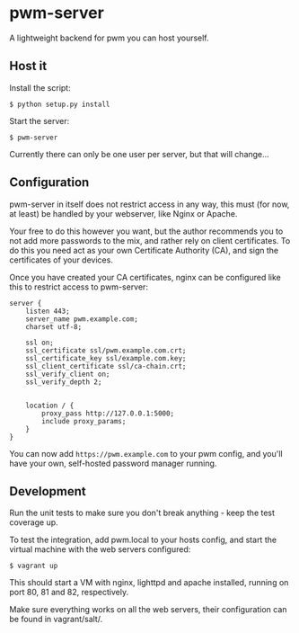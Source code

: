 pwm-server
==========

A lightweight backend for pwm you can host yourself.


Host it
-------

Install the script:

    $ python setup.py install

Start the server:

    $ pwm-server

Currently there can only be one user per server, but that will change...


Configuration
-------------

pwm-server in itself does not restrict access in any way, this must (for now, at least) be handled by your webserver, like Nginx or Apache.

Your free to do this however you want, but the author recommends you to not add more passwords to the mix, and rather rely on client certificates. To do this you need act as your own Certificate Authority (CA), and sign the certificates of your devices.

Once you have created your CA certificates, nginx can be configured like this to restrict access to pwm-server:

```
server {
    listen 443;
    server_name pwm.example.com;
    charset utf-8;

    ssl on;
    ssl_certificate ssl/pwm.example.com.crt;
    ssl_certificate_key ssl/example.com.key;
    ssl_client_certificate ssl/ca-chain.crt;
    ssl_verify_client on;
    ssl_verify_depth 2;


    location / {
        proxy_pass http://127.0.0.1:5000;
        include proxy_params;
    }
}

```

You can now add `https://pwm.example.com` to your pwm config, and you'll have your own, self-hosted password manager running.


Development
-----------

Run the unit tests to make sure you don't break anything - keep the test coverage up.

To test the integration, add pwm.local to your hosts config, and start the virtual machine with the
web servers configured:

    $ vagrant up

This should start a VM with nginx, lighttpd and apache installed, running on port 80, 81 and 82, respectively.

Make sure everything works on all the web servers, their configuration can be found in
vagrant/salt/<web-server>.
